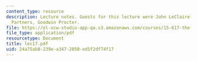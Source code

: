 ```yaml
---
content_type: resource
description: Lecture notes. Guests for this lecture were John LeClaire and David Watson,
  Partners, Goodwin Procter.
file: https://ol-ocw-studio-app-qa.s3.amazonaws.com/courses/15-617-the-law-of-corporate-finance-and-financial-markets-spring-2004/24a75ab8239ea3472050ed5f2df74f17_lec17.pdf
file_type: application/pdf
resourcetype: Document
title: lec17.pdf
uid: 24a75ab8-239e-a347-2050-ed5f2df74f17
---
```


